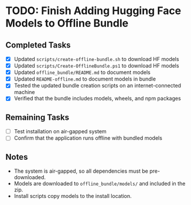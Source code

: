 # TODO: Finish Adding Hugging Face Models to Offline Bundle

## Completed Tasks
- [x] Updated `scripts/create-offline-bundle.sh` to download HF models
- [x] Updated `scripts/Create-OfflineBundle.ps1` to download HF models
- [x] Updated `offline_bundle/README.md` to document models
- [x] Updated `README-offline.md` to document models in bundle
- [x] Tested the updated bundle creation scripts on an internet-connected machine
- [x] Verified that the bundle includes models, wheels, and npm packages

## Remaining Tasks
- [ ] Test installation on air-gapped system
- [ ] Confirm that the application runs offline with bundled models

## Notes
- The system is air-gapped, so all dependencies must be pre-downloaded.
- Models are downloaded to `offline_bundle/models/` and included in the zip.
- Install scripts copy models to the install location.
